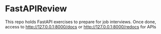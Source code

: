# FastAPIReview

This repo holds FastAPI exercises to prepare for job interviews. Once done, access to http://127.0.0.1:8000/docs or http://127.0.0.1:8000/redocs for APIs
